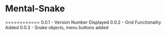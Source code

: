 # Mental-Snake
============
0.0.1 - Version Number Displayed
0.0.2 - Grid Functionality Added
0.0.3 - Snake objects, menu buttons added
